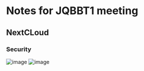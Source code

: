 # Notes for JQBBT1 meeting


## NextCLoud

### Security

![image](https://user-images.githubusercontent.com/41552872/201104167-855f9767-3344-44f6-972e-bc05715bf13b.png)
![image](https://user-images.githubusercontent.com/41552872/201104052-7a40e7ef-a66a-4a02-ab78-53f851663ae5.png)

